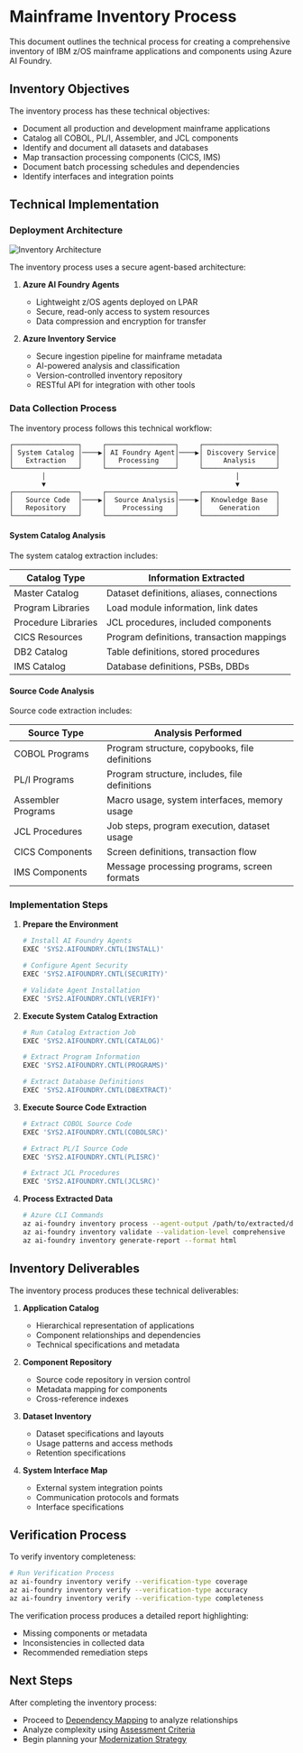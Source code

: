 # Mainframe Inventory Process

This document outlines the technical process for creating a comprehensive inventory of IBM z/OS mainframe applications and components using Azure AI Foundry.

## Inventory Objectives

The inventory process has these technical objectives:
- Document all production and development mainframe applications
- Catalog all COBOL, PL/I, Assembler, and JCL components
- Identify and document all datasets and databases
- Map transaction processing components (CICS, IMS)
- Document batch processing schedules and dependencies
- Identify interfaces and integration points

## Technical Implementation

### Deployment Architecture

![Inventory Architecture](../../images/inventory-architecture.png)

The inventory process uses a secure agent-based architecture:

1. **Azure AI Foundry Agents**
   - Lightweight z/OS agents deployed on LPAR
   - Secure, read-only access to system resources
   - Data compression and encryption for transfer

2. **Azure Inventory Service**
   - Secure ingestion pipeline for mainframe metadata
   - AI-powered analysis and classification
   - Version-controlled inventory repository
   - RESTful API for integration with other tools

### Data Collection Process

The inventory process follows this technical workflow:

```
┌────────────────┐     ┌─────────────────┐     ┌──────────────────┐
│ System Catalog │────▶│ AI Foundry Agent│────▶│ Discovery Service│
│   Extraction   │     │   Processing    │     │     Analysis     │
└────────────────┘     └─────────────────┘     └──────────────────┘
        │                                               │
        ▼                                               ▼
┌────────────────┐     ┌─────────────────┐     ┌──────────────────┐
│   Source Code  │────▶│  Source Analysis│────▶│  Knowledge Base  │
│   Repository   │     │    Processing   │     │    Generation    │
└────────────────┘     └─────────────────┘     └──────────────────┘
```

#### System Catalog Analysis

The system catalog extraction includes:

| Catalog Type | Information Extracted |
|--------------|----------------------|
| Master Catalog | Dataset definitions, aliases, connections |
| Program Libraries | Load module information, link dates |
| Procedure Libraries | JCL procedures, included components |
| CICS Resources | Program definitions, transaction mappings |
| DB2 Catalog | Table definitions, stored procedures |
| IMS Catalog | Database definitions, PSBs, DBDs |

#### Source Code Analysis

Source code extraction includes:

| Source Type | Analysis Performed |
|-------------|-------------------|
| COBOL Programs | Program structure, copybooks, file definitions |
| PL/I Programs | Program structure, includes, file definitions |
| Assembler Programs | Macro usage, system interfaces, memory usage |
| JCL Procedures | Job steps, program execution, dataset usage |
| CICS Components | Screen definitions, transaction flow |
| IMS Components | Message processing programs, screen formats |

### Implementation Steps

1. **Prepare the Environment**
   ```bash
   # Install AI Foundry Agents
   EXEC 'SYS2.AIFOUNDRY.CNTL(INSTALL)'
   
   # Configure Agent Security
   EXEC 'SYS2.AIFOUNDRY.CNTL(SECURITY)'
   
   # Validate Agent Installation
   EXEC 'SYS2.AIFOUNDRY.CNTL(VERIFY)'
   ```

2. **Execute System Catalog Extraction**
   ```bash
   # Run Catalog Extraction Job
   EXEC 'SYS2.AIFOUNDRY.CNTL(CATALOG)'
   
   # Extract Program Information
   EXEC 'SYS2.AIFOUNDRY.CNTL(PROGRAMS)'
   
   # Extract Database Definitions
   EXEC 'SYS2.AIFOUNDRY.CNTL(DBEXTRACT)'
   ```

3. **Execute Source Code Extraction**
   ```bash
   # Extract COBOL Source Code
   EXEC 'SYS2.AIFOUNDRY.CNTL(COBOLSRC)'
   
   # Extract PL/I Source Code
   EXEC 'SYS2.AIFOUNDRY.CNTL(PLISRC)'
   
   # Extract JCL Procedures
   EXEC 'SYS2.AIFOUNDRY.CNTL(JCLSRC)'
   ```

4. **Process Extracted Data**
   ```bash
   # Azure CLI Commands
   az ai-foundry inventory process --agent-output /path/to/extracted/data
   az ai-foundry inventory validate --validation-level comprehensive
   az ai-foundry inventory generate-report --format html
   ```

## Inventory Deliverables

The inventory process produces these technical deliverables:

1. **Application Catalog**
   - Hierarchical representation of applications
   - Component relationships and dependencies
   - Technical specifications and metadata

2. **Component Repository**
   - Source code repository in version control
   - Metadata mapping for components
   - Cross-reference indexes

3. **Dataset Inventory**
   - Dataset specifications and layouts
   - Usage patterns and access methods
   - Retention specifications

4. **System Interface Map**
   - External system integration points
   - Communication protocols and formats
   - Interface specifications

## Verification Process

To verify inventory completeness:

```bash
# Run Verification Process
az ai-foundry inventory verify --verification-type coverage
az ai-foundry inventory verify --verification-type accuracy
az ai-foundry inventory verify --verification-type completeness
```

The verification process produces a detailed report highlighting:
- Missing components or metadata
- Inconsistencies in collected data
- Recommended remediation steps

## Next Steps

After completing the inventory process:
- Proceed to [Dependency Mapping](02-dependency-mapping.md) to analyze relationships
- Analyze complexity using [Assessment Criteria](03-assessment-criteria.md)
- Begin planning your [Modernization Strategy](../03-foundation/modernization-strategy.md) 